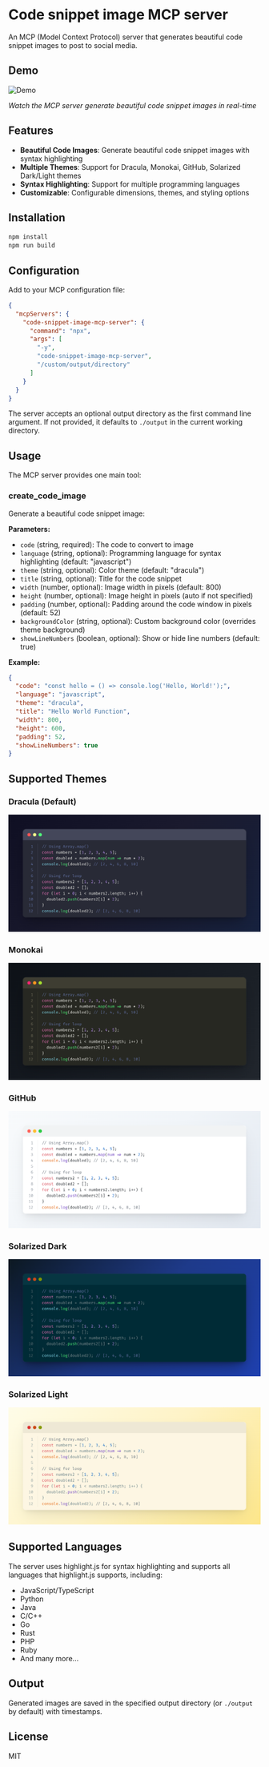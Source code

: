 # Code snippet image MCP server

An MCP (Model Context Protocol) server that generates beautiful code snippet images to post to social media.

## Demo

![Demo](https://github.com/user-attachments/assets/c08cbb94-9913-43da-9e48-56320ab1d131)

_Watch the MCP server generate beautiful code snippet images in real-time_

## Features

- **Beautiful Code Images**: Generate beautiful code snippet images with syntax highlighting
- **Multiple Themes**: Support for Dracula, Monokai, GitHub, Solarized Dark/Light themes
- **Syntax Highlighting**: Support for multiple programming languages
- **Customizable**: Configurable dimensions, themes, and styling options

## Installation

```bash
npm install
npm run build
```

## Configuration

Add to your MCP configuration file:

```json
{
  "mcpServers": {
    "code-snippet-image-mcp-server": {
      "command": "npx",
      "args": [
        "-y",
        "code-snippet-image-mcp-server",
        "/custom/output/directory"
      ]
    }
  }
}
```

The server accepts an optional output directory as the first command line argument. If not provided, it defaults to `./output` in the current working directory.

## Usage

The MCP server provides one main tool:

### create_code_image

Generate a beautiful code snippet image:

**Parameters:**

- `code` (string, required): The code to convert to image
- `language` (string, optional): Programming language for syntax highlighting (default: "javascript")
- `theme` (string, optional): Color theme (default: "dracula")
- `title` (string, optional): Title for the code snippet
- `width` (number, optional): Image width in pixels (default: 800)
- `height` (number, optional): Image height in pixels (auto if not specified)
- `padding` (number, optional): Padding around the code window in pixels (default: 52)
- `backgroundColor` (string, optional): Custom background color (overrides theme background)
- `showLineNumbers` (boolean, optional): Show or hide line numbers (default: true)

**Example:**

```json
{
  "code": "const hello = () => console.log('Hello, World!');",
  "language": "javascript",
  "theme": "dracula",
  "title": "Hello World Function",
  "width": 800,
  "height": 600,
  "padding": 52,
  "showLineNumbers": true
}
```

## Supported Themes

### Dracula (Default)

![Dracula Theme](assets/dracula.png)

### Monokai

![Monokai Theme](assets/monokai.png)

### GitHub

![GitHub Theme](assets/github.png)

### Solarized Dark

![Solarized Dark Theme](assets/solarized-dark.png)

### Solarized Light

![Solarized Light Theme](assets/solarized-light.png)

## Supported Languages

The server uses highlight.js for syntax highlighting and supports all languages that highlight.js supports, including:

- JavaScript/TypeScript
- Python
- Java
- C/C++
- Go
- Rust
- PHP
- Ruby
- And many more...

## Output

Generated images are saved in the specified output directory (or `./output` by default) with timestamps.

## License

MIT

